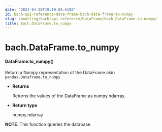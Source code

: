```yaml
---
date: '2022-04-28T19:19:08.619Z'
id: bach-api-reference-data-frame-bach-data-frame-to-numpy
slug: /modeling/bach/api-reference/DataFrame/bach.DataFrame.to-numpy/
title: bach.DataFrame.to_numpy
---
```


# bach.DataFrame.to_numpy


#### DataFrame.to_numpy()
Return a Numpy representation of the DataFrame akin `pandas.Dataframe.to_numpy`


* **Returns**

    Returns the values of the DataFrame as numpy.ndarray.



* **Return type**

    numpy.ndarray


**NOTE**: This function queries the database.

<!-- !! processed by numpydoc !! -->
